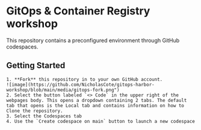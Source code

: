 # GitOps & Container Registry workshop
This repository contains a preconfigured environment through GitHub codespaces.  

## Getting Started

    1. **Fork** this repository in to your own GitHub account. 
    ![image](https://github.com/NicholasCote/gitops-harbor-workshop/blob/main/media/gitops-fork.png")
    2. Select the button labeled `<> Code` in the upper right of the webpages body. This opens a dropdown containing 2 tabs. The default tab that opens is the Local tab and contains information on how to Clone the repository. 
    3. Select the Codespaces tab 
    4. Use the `Create codespace on main` button to launch a new codespace

